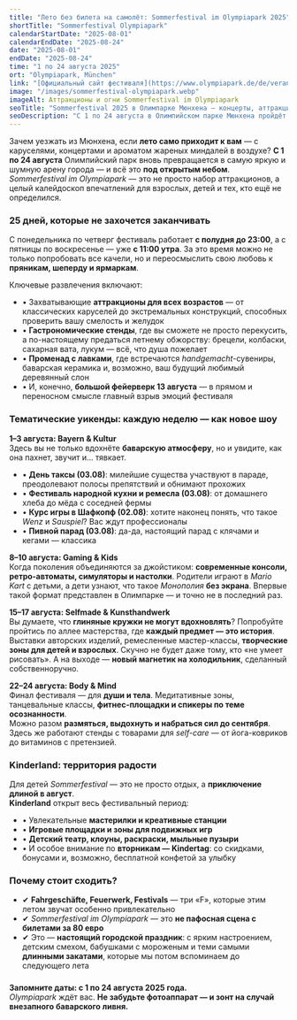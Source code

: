 ```yaml
---
title: "Лето без билета на самолёт: Sommerfestival im Olympiapark 2025"
shortTitle: "Sommerfestival Olympiapark"
calendarStartDate: "2025-08-01"
calendarEndDate: "2025-08-24"
date: "2025-08-01"
endDate: "2025-08-24"
time: "1 по 24 августа 2025"
ort: "Olympiapark, München"
link: "[Официальный сайт фестиваля](https://www.olympiapark.de/de/veranstaltungen/sommerfestival-n4732)"
image: "/images/sommerfestival-olympiapark.webp"
imageAlt: Аттракционы и огни Sommerfestival im Olympiapark
seoTitle: "Sommerfestival 2025 в Олимпарке Мюнхена — концерты, аттракционы и тематические уикенды"
seoDescription: "С 1 по 24 августа в Олимпийском парке Мюнхена пройдёт Sommerfestival 2025: ярмарка, концерты, аттракционы, кулинария, фейерверк и развлекательные зоны для всей семьи."
---
```


Зачем уезжать из Мюнхена, если **лето само приходит к вам** — с каруселями, концертами и ароматом жареных миндалей в воздухе? **С 1 по 24 августа** Олимпийский парк вновь превращается в самую яркую и шумную арену города — и всё это **под открытым небом**. *Sommerfestival im Olympiapark* — это не просто набор аттракционов, а целый калейдоскоп впечатлений для взрослых, детей и тех, кто ещё не определился.

### 25 дней, которые не захочется заканчивать

С понедельника по четверг фестиваль работает **с полудня до 23:00**, а с пятницы по воскресенье — уже **с 11:00 утра**. За это время можно не только попробовать все качели, но и переосмыслить свою любовь к **пряникам, шеперду и ярмаркам**.

Ключевые развлечения включают:

- • Захватывающие **аттракционы для всех возрастов** — от классических каруселей до экстремальных конструкций, способных проверить вашу смелость и желудок  
- • **Гастрономические стенды**, где вы сможете не просто перекусить, а по-настоящему предаться летнему обжорству: брецели, колбаски, сахарная вата, лукум — всё, что душа пожелает  
- • **Променад с лавками**, где встречаются *handgemacht*-сувениры, баварская керамика и, возможно, ваш будущий любимый деревянный слон  
- • И, конечно, **большой фейерверк 13 августа** — в прямом и переносном смысле главный взрыв эмоций фестиваля

### Тематические уикенды: каждую неделю — как новое шоу

**1–3 августа: Bayern & Kultur**  
Здесь вы не только вдохнёте **баварскую атмосферу**, но и увидите, как она пахнет, звучит и... тявкает.

- • **День таксы (03.08)**: милейшие существа участвуют в параде, преодолевают полосы препятствий и обнимают прохожих  
- • **Фестиваль народной кухни и ремесла (03.08)**: от домашнего хлеба до мёда с соседней фермы  
- • **Курс игры в Шафкопф (02.08)**: хотите наконец понять, что такое *Wenz* и *Sauspiel*? Вас ждут профессионалы  
- • **Пивной парад (03.08)**: да-да, настоящий парад с клячами и кегами — классика

**8–10 августа: Gaming & Kids**  
Когда поколения объединяются за джойстиком: **современные консоли, ретро-автоматы, симуляторы и настолки**. Родители играют в *Mario Kart* с детьми, а дети узнают, что такое *Монополия* **без экрана**. Впервые такой формат представлен в Олимпарке — и точно не в последний раз.

**15–17 августа: Selfmade & Kunsthandwerk**  
Вы думаете, что **глиняные кружки не могут вдохновлять**? Попробуйте пройтись по аллее мастерства, где **каждый предмет — это история**.  
Выставки авторских изделий, ремесленные мастер-классы, **творческие зоны для детей и взрослых**. Скучно не будет даже тому, кто «не умеет рисовать». А на выходе — **новый магнетик на холодильник**, сделанный собственноручно.

**22–24 августа: Body & Mind**  
Финал фестиваля — для **души и тела**. Медитативные зоны, танцевальные классы, **фитнес-площадки и спикеры по теме осознанности**.  
Можно разом **размяться, выдохнуть и набраться сил до сентября**. Здесь же работают стенды с товарами для *self-care* — от йога-ковриков до витаминов с претензией.

### Kinderland: территория радости

Для детей *Sommerfestival* — это не просто отдых, а **приключение длиной в август**.  
**Kinderland** открыт весь фестивальный период:

- • Увлекательные **мастерилки и креативные станции**  
- • **Игровые площадки и зоны для подвижных игр**  
- • **Детский театр, клоуны, раскраски, мыльные пузыри**  
- • И особое внимание по **вторникам — Kindertag**: со скидками, бонусами и, возможно, бесплатной конфетой за улыбку

### Почему стоит сходить?

- ✔ **Fahrgeschäfte, Feuerwerk, Festivals** — три «F», которые этим летом звучат особенно привлекательно  
- ✔ *Sommerfestival im Olympiapark* — это **не пафосная сцена с билетами за 80 евро**  
- ✔ Это — **настоящий городской праздник**: с ярким настроением, детским смехом, бабушками с мороженым и теми самыми **длинными закатами**, которые мы потом вспоминаем до следующего лета

###

**Запомните даты: с 1 по 24 августа 2025 года.**  
*Olympiapark* ждёт вас. **Не забудьте фотоаппарат — и зонт на случай внезапного баварского ливня.**

